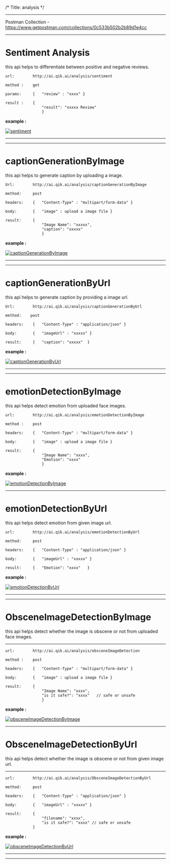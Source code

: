 /*
Title: analysis
*/

------------

Postman Collection - https://www.getpostman.com/collections/0c533b502b2b89d1e4cc

------------

# Sentiment Analysis 

this api helps to differentiate between positive and negative reviews.

    url:        http://ai.qik.ai/analysis/sentiment

    method :    get

    params:     {   "review" : "xxxx" }

    result :    {
                    "result": "xxxxx Review"
                    }

**example :**

[![sentiment](%image_url%/comodo/sentiment.png "sentiment")](%image_url%/comodo/sentiment.png "sentiment")

------------
------------

# captionGenerationByImage

this api helps to generate caption by uploading a image.

    Url:        http://ai.qik.ai/analysis/captionGenerationByImage

    method:     post

    headers:    {   "Content-Type" : "multipart/form-data" }

    body:       {   "image" : upload a image file }

    result:     {
                    "Image Name": "xxxxx",
                    "caption": "xxxxx"
                    }


**example :**

[![captionGenerationByImage](%image_url%/comodo/captionGenerationByImage.png "captionGenerationByImage")](%image_url%/comodo/captionGenerationByImage.png "captionGenerationByImage")

------------
------------

# captionGenerationByUrl

this api helps to generate caption by providing a image url.

    Url:        http://ai.qik.ai/analysis/captionGenerationByUrl
    
    method:    post
    
    headers:    {   "Content-Type" : "application/json" }
    
    body:       {   "imageUrl" : "xxxxx" }
    
    result:     {   "caption": "xxxxx"  }


**example :**

[![captionGenerationByUrl](%image_url%/comodo/captionGenerationByUrl.png "captionGenerationByUrl")](%image_url%/comodo/captionGenerationByUrl.png "captionGenerationByUrl")

------------
------------


# emotionDetectionByImage

this api helps detect emotion from uploaded face images.


    url:        http://ai.qik.ai/analysis/emotionDetectionByImage

    method :    post

    headers:    {   "Content-Type" : "multipart/form-data" }

    body:       {   "image" : upload a image file }

    result:     {
                    "Image Name": "xxxx",
                    "Emotion": "xxxx"
                    }

**example :**

[![emotionDetectionByImage](%image_url%/comodo/emotionDetectionByImage.png "emotionDetectionByImage")](%image_url%/comodo/emotionDetectionByImage.png "emotionDetectionByImage")

------------

# emotionDetectionByUrl

this api helps detect emotion from given image url.

    url:        http://ai.qik.ai/analysis/emotionDetectionByUrl
    
    method:     post
    
    headers:    {   "Content-Type" : "application/json" }

    body:       {   "imageUrl" : "xxxxx" }

    result:     {   "Emotion": "xxxx"   }

**example :**

[![emotionDetectionByUrl](%image_url%/comodo/emotionDetectionByUrl.png "emotionDetectionByUrl")](%image_url%/comodo/emotionDetectionByUrl.png "emotionDetectionByUrl")

------------
------------


# ObsceneImageDetectionByImage

this api helps detect whether the image is obscene or not  from uploaded face images.

---------------

    url:        http://ai.qik.ai/analysis/obsceneImageDetection

    method :    post

    headers:    {   "Content-Type" : "multipart/form-data" }

    body:       {   "image" : upload a image file }

    result:     {
                    "Image Name": "xxxx",
                    "is it safe?": "xxxx"   // safe or unsafe
                    }

**example :**

[![obsceneImageDetectionByImage](%image_url%/comodo/obsceneImageDetectionByImage.png "obsceneImageDetectionByImage")](%image_url%/comodo/obsceneImageDetectionByImage.png "obsceneImageDetectionByImage")

------------

# ObsceneImageDetectionByUrl

this api helps detect whether the image is obscene or not  from given image url.

-------------

    url:        http://ai.qik.ai/analysis/ObsceneImageDetectionByUrl
    
    method:     post
    
    headers:    {   "Content-Type" : "application/json" }

    body:       {   "imageUrl" : "xxxxx" }

    result:     {   
                    "filename": "xxxx",
                    "is it safe?": "xxxx" // safe or unsafe
                }

**example :**

[![obsceneImageDetectionByUrl](%image_url%/comodo/obsceneImageDetectionByUrl.png "obsceneImageDetectionByUrl")](%image_url%/comodo/obsceneImageDetectionByUrl.png "obsceneImageDetectionByUrl")

------------
------------